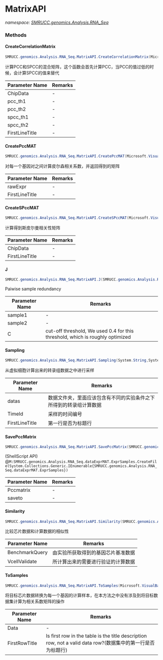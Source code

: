 ﻿# MatrixAPI
_namespace: [SMRUCC.genomics.Analysis.RNA_Seq](./index.md)_





### Methods

#### CreateCorrelationMatrix
```csharp
SMRUCC.genomics.Analysis.RNA_Seq.MatrixAPI.CreateCorrelationMatrix(Microsoft.VisualBasic.Data.csv.DocumentStream.File,System.Double,System.Double,System.Double,System.Double,System.Boolean)
```
计算PCC和SPCC的混合矩阵，这个函数会首先计算PCC，当PCC的值过低的时候，会计算SPCC的值来替代

|Parameter Name|Remarks|
|--------------|-------|
|ChipData|-|
|pcc_th1|-|
|pcc_th2|-|
|spcc_th1|-|
|spcc_th2|-|
|FirstLineTitle|-|


#### CreatePccMAT
```csharp
SMRUCC.genomics.Analysis.RNA_Seq.MatrixAPI.CreatePccMAT(Microsoft.VisualBasic.Data.csv.DocumentStream.File,System.Boolean)
```
对每一个基因对之间计算皮尔森相关系数，并返回得到的矩阵

|Parameter Name|Remarks|
|--------------|-------|
|rawExpr|-|
|FirstLineTitle|-|


#### CreateSPccMAT
```csharp
SMRUCC.genomics.Analysis.RNA_Seq.MatrixAPI.CreateSPccMAT(Microsoft.VisualBasic.Data.csv.DocumentStream.File,System.Boolean)
```
计算得到斯皮尔曼相关性矩阵

|Parameter Name|Remarks|
|--------------|-------|
|ChipData|-|
|FirstLineTitle|-|


#### J
```csharp
SMRUCC.genomics.Analysis.RNA_Seq.MatrixAPI.J(SMRUCC.genomics.Analysis.RNA_Seq.dataExprMAT.ExprSamples,SMRUCC.genomics.Analysis.RNA_Seq.dataExprMAT.ExprSamples,System.Double)
```
Paiwise sample redundancy

|Parameter Name|Remarks|
|--------------|-------|
|sample1|-|
|sample2|-|
|C|cut-off threshold, We used 0.4 for this threshold, which is roughly optimized|


#### Sampling
```csharp
SMRUCC.genomics.Analysis.RNA_Seq.MatrixAPI.Sampling(System.String,System.Int32,System.Boolean)
```
从虚拟细胞计算出来的转录组数据之中进行采样

|Parameter Name|Remarks|
|--------------|-------|
|datas|数据文件夹，里面应该包含有不同的实验条件之下所得到的转录组计算数据|
|TimeId|采样的时间编号|
|FirstLineTitle|第一行是否为标题行|


#### SavePccMatrix
```csharp
SMRUCC.genomics.Analysis.RNA_Seq.MatrixAPI.SavePccMatrix(SMRUCC.genomics.Analysis.RNA_Seq.PccMatrix,System.String)
```
(ShellScript API) @``M:SMRUCC.genomics.Analysis.RNA_Seq.dataExprMAT.ExprSamples.CreateFile(System.Collections.Generic.IEnumerable{SMRUCC.genomics.Analysis.RNA_Seq.dataExprMAT.ExprSamples})``

|Parameter Name|Remarks|
|--------------|-------|
|Pccmatrix|-|
|saveto|-|


#### Similarity
```csharp
SMRUCC.genomics.Analysis.RNA_Seq.MatrixAPI.Similarity(SMRUCC.genomics.Analysis.RNA_Seq.PccMatrix,SMRUCC.genomics.Analysis.RNA_Seq.PccMatrix)
```
比较芯片数据和计算数据的相似性

|Parameter Name|Remarks|
|--------------|-------|
|BenchmarkQuery|由实验所获取得到的基因芯片基准数据|
|VcellValidate|所计算出来的需要进行验证的计算数据|


#### ToSamples
```csharp
SMRUCC.genomics.Analysis.RNA_Seq.MatrixAPI.ToSamples(Microsoft.VisualBasic.Data.csv.DocumentStream.File,System.Boolean)
```
将目标芯片数据转换为每一个基因的计算样本，在本方法之中没有涉及到将目标数据集计算为相关系数矩阵的操作

|Parameter Name|Remarks|
|--------------|-------|
|Data|-|
|FirstRowTitle|Is first row in the table is the title description row, not a valid data row?(数据集中的第一行是否为标题行)|



